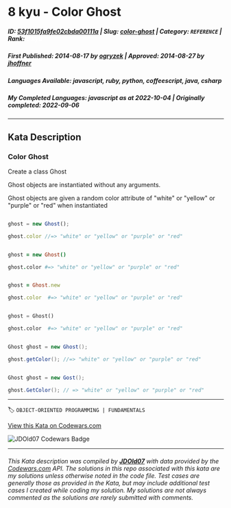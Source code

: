 # 8 kyu - Color Ghost

##### **ID**: [53f1015fa9fe02cbda00111a](https://www.codewars.com/kata/53f1015fa9fe02cbda00111a) | **Slug**: [color-ghost](https://www.codewars.com/kata/53f1015fa9fe02cbda00111a) | **Category**: `REFERENCE` | **Rank**: <span style="color:white">8 kyu</span>

##### **First Published**: 2014-08-17 ***by*** [ogryzek](https://www.codewars.com/users/ogryzek) | **Approved**: 2014-08-27 ***by*** [jhoffner](https://www.codewars.com/users/jhoffner)

##### **Languages Available**: javascript, ruby, python, coffeescript, java, csharp

##### **My Completed Languages**: javascript ***as at*** 2022-10-04 | **Originally completed**: 2022-09-06

---

## Kata Description


### Color Ghost

Create a class Ghost



Ghost objects are instantiated without any arguments.



Ghost objects are given a random color attribute of "white" or "yellow" or "purple" or "red" when instantiated



```javascript

ghost = new Ghost();

ghost.color //=> "white" or "yellow" or "purple" or "red"

```

```coffeescript

ghost = new Ghost()

ghost.color #=> "white" or "yellow" or "purple" or "red"

```

```ruby

ghost = Ghost.new

ghost.color  #=> "white" or "yellow" or "purple" or "red"

```

```python

ghost = Ghost()

ghost.color  #=> "white" or "yellow" or "purple" or "red"

```

```java

Ghost ghost = new Ghost();

ghost.getColor(); //=> "white" or "yellow" or "purple" or "red"

```

```c#

Ghost ghost = new Gost();

ghost.GetColor(); // => "white" or "yellow" or "purple" or "red"

```





---


🏷 `OBJECT-ORIENTED PROGRAMMING | FUNDAMENTALS`


[View this Kata on Codewars.com](https://www.codewars.com/kata/53f1015fa9fe02cbda00111a)

![](https://www.codewars.com/users/jdold07/badges/large "JDOld07 Codewars Badge")

---

###### *This Kata description was compiled by [**JDOld07**](https://tpstech.dev) with data provided by the [Codewars.com](https://www.codewars.com) API.  The solutions in this repo associated with this kata are my solutions unless otherwise noted in the code file.  Test cases are generally those as provided in the Kata, but may include additional test cases I created while coding my solution.  My solutions are not always commented as the solutions are rarely submitted with comments.*
